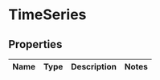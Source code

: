 
# TimeSeries

## Properties
Name | Type | Description | Notes
------------ | ------------- | ------------- | -------------



